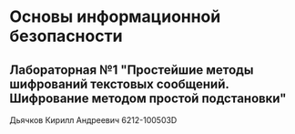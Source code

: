 # Основы информационной безопасности

## Лабораторная №1 "Простейшие методы шифрований текстовых сообщений. Шифрование методом простой подстановки"

Дьячков Кирилл Андреевич 6212-100503D